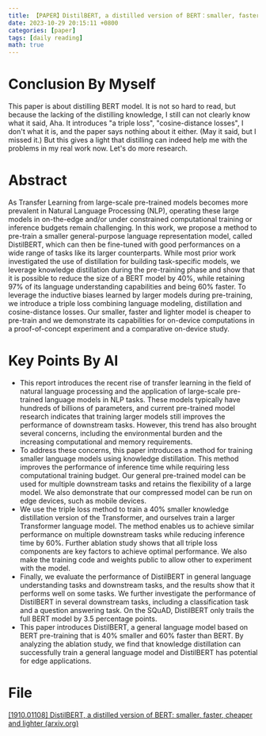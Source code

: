 ```yaml
---
title: 【PAPER】DistilBERT, a distilled version of BERT：smaller, faster, cheaper and lighter
date: 2023-10-29 20:15:11 +0800
categories: [paper]
tags: [daily reading]
math: true
---
```



# Conclusion By Myself
This paper is about distilling BERT model. It is not so hard to read, but because the lacking of the distilling knowledge, I still can not clearly know what it said, Aha.
It introduces "a triple loss", "cosine-distance losses", I don't what it is, and the paper says nothing about it either. (May it said, but I missed it.)
But this gives a light that distilling can indeed help me with the problems in my real work now. Let's do more research.
# Abstract
As Transfer Learning from large-scale pre-trained models becomes more prevalent in Natural Language Processing (NLP), operating these large models in on-the-edge and/or under constrained computational training or inference budgets remain challenging.
In this work, we propose a method to pre-train a smaller general-purpose language representation model, called DistilBERT, which can then be fine-tuned with good performances on a wide range of tasks like its larger counterparts.
While most prior work investigated the use of distillation for building task-specific models, we leverage knowledge distillation during the pre-training phase and show that it is possible to reduce the size of a BERT model by 40%, while retaining 97% of its language understanding capabilities and being 60% faster.
To leverage the inductive biases learned by larger models during pre-training, we introduce a triple loss combining language modeling, distillation and cosine-distance losses.
Our smaller, faster and lighter model is cheaper to pre-train and we demonstrate its capabilities for on-device computations in a proof-of-concept experiment and a comparative on-device study.
# Key Points By AI
- This report introduces the recent rise of transfer learning in the field of natural language processing and the application of large-scale pre-trained language models in NLP tasks. These models typically have hundreds of billions of parameters, and current pre-trained model research indicates that training larger models still improves the performance of downstream tasks. However, this trend has also brought several concerns, including the environmental burden and the increasing computational and memory requirements.
- To address these concerns, this paper introduces a method for training smaller language models using knowledge distillation. This method improves the performance of inference time while requiring less computational training budget. Our general pre-trained model can be used for multiple downstream tasks and retains the flexibility of a large model. We also demonstrate that our compressed model can be run on edge devices, such as mobile devices.
- We use the triple loss method to train a 40% smaller knowledge distillation version of the Transformer, and ourselves train a larger Transformer language model. The method enables us to achieve similar performance on multiple downstream tasks while reducing inference time by 60%. Further ablation study shows that all triple loss components are key factors to achieve optimal performance. We also make the training code and weights public to allow other to experiment with the model.
- Finally, we evaluate the performance of DistilBERT in general language understanding tasks and downstream tasks, and the results show that it performs well on some tasks. We further investigate the performance of DistilBERT in several downstream tasks, including a classification task and a question answering task. On the SQuAD, DistilBERT only trails the full BERT model by 3.5 percentage points.
- This paper introduces DistilBERT, a general language model based on BERT pre-training that is 40% smaller and 60% faster than BERT. By analyzing the ablation study, we find that knowledge distillation can successfully train a general language model and DistilBERT has potential for edge applications.
# File
[[1910.01108] DistilBERT, a distilled version of BERT: smaller, faster, cheaper and lighter (arxiv.org)](https://arxiv.org/abs/1910.01108) 